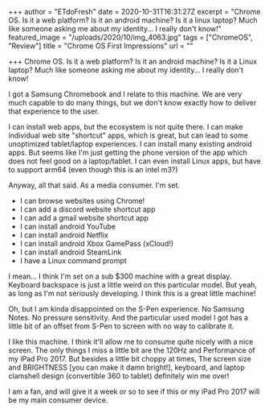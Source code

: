 +++
author = "ETdoFresh"
date = 2020-10-31T16:31:27Z
excerpt = "Chrome OS. Is it a web platform? Is it an android machine? Is it a linux laptop? Much like someone asking me about my identity... I really don't know!"
featured_image = "/uploads/2020/10/img_4063.jpg"
tags = ["ChromeOS", "Review"]
title = "Chrome OS First Impressions"
url = ""

+++
Chrome OS. Is it a web platform? Is it an android machine? Is it a Linux laptop? Much like someone asking me about my identity... I really don't know!

I got a Samsung Chromebook and I relate to this machine. We are very much capable to do many things, but we don't know exactly how to deliver that experience to the user.

I can install web apps, but the ecosystem is not quite there. I can make individual web site "shortcut" apps, which is great, but can lead to some unoptimized tablet/laptop experiences. I can install many existing android apps. But seems like I'm just getting the phone version of the app which does not feel good on a laptop/tablet. I can even install Linux apps, but have to support arm64 (even though this is an intel m3?)

Anyway, all that said. As a media consumer. I'm set.

* I can browse websites using Chrome!
* I can add a discord website shortcut app
* I can add a gmail website shortcut app
* I can install android YouTube
* I can install android Netflix
* I can install android Xbox GamePass (xCloud!)
* I can install android SteamLink
* I have a Linux command prompt

I mean... I think I'm set on a sub $300 machine with a great display. Keyboard backspace is just a little weird on this particular model. But yeah, as long as I'm not seriously developing. I think this is a great little machine!

Oh, but I am kinda disappointed on the S-Pen experience. No Samsung Notes. No pressure sensitivity. And the particular used model I got has a little bit of an offset from S-Pen to screen with no way to calibrate it.

I like this machine. I think it'll allow me to consume quite nicely with a nice screen. The only things I miss a little bit are the 120Hz and Performance of my iPad Pro 2017. But besides a little bit choppy at times, The screen size and BRIGHTNESS \[you can make it damn bright!\], keyboard, and  laptop clamshell design (convertible 360 to tablet) definitely win me over!

I am a fan, and will give it a week or so to see if this or my iPad Pro 2017 will be my main consumer device.